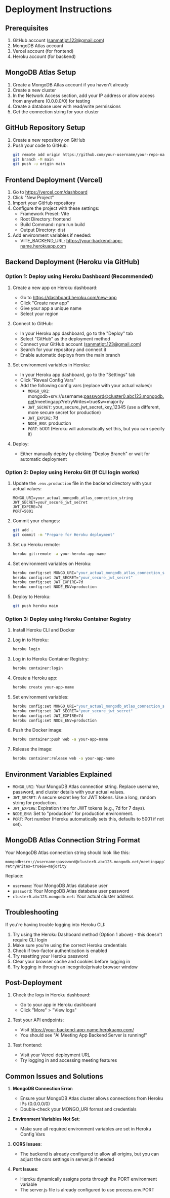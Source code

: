 # Deployment Instructions

## Prerequisites
1. GitHub account (sanmatipt.123@gmail.com)
2. MongoDB Atlas account
3. Vercel account (for frontend)
4. Heroku account (for backend)

## MongoDB Atlas Setup
1. Create a MongoDB Atlas account if you haven't already
2. Create a new cluster
3. In the Network Access section, add your IP address or allow access from anywhere (0.0.0.0/0) for testing
4. Create a database user with read/write permissions
5. Get the connection string for your cluster

## GitHub Repository Setup
1. Create a new repository on GitHub
2. Push your code to GitHub:
   ```bash
   git remote add origin https://github.com/your-username/your-repo-name.git
   git branch -M main
   git push -u origin main
   ```

## Frontend Deployment (Vercel)

1. Go to https://vercel.com/dashboard
2. Click "New Project"
3. Import your GitHub repository
4. Configure the project with these settings:
   - Framework Preset: Vite
   - Root Directory: frontend
   - Build Command: npm run build
   - Output Directory: dist
5. Add environment variables if needed:
   - VITE_BACKEND_URL: https://your-backend-app-name.herokuapp.com

## Backend Deployment (Heroku via GitHub)

### Option 1: Deploy using Heroku Dashboard (Recommended)

1. Create a new app on Heroku dashboard:
   - Go to https://dashboard.heroku.com/new-app
   - Click "Create new app"
   - Give your app a unique name
   - Select your region

2. Connect to GitHub:
   - In your Heroku app dashboard, go to the "Deploy" tab
   - Select "GitHub" as the deployment method
   - Connect your GitHub account (sanmatipt.123@gmail.com)
   - Search for your repository and connect it
   - Enable automatic deploys from the main branch

3. Set environment variables in Heroku:
   - In your Heroku app dashboard, go to the "Settings" tab
   - Click "Reveal Config Vars"
   - Add the following config vars (replace with your actual values):
     - `MONGO_URI`: mongodb+srv://username:password@cluster0.abc123.mongodb.net/meetingapp?retryWrites=true&w=majority
     - `JWT_SECRET`: your_secure_jwt_secret_key_12345 (use a different, more secure secret for production)
     - `JWT_EXPIRE`: 7d
     - `NODE_ENV`: production
     - `PORT`: 5001 (Heroku will automatically set this, but you can specify it)

4. Deploy:
   - Either manually deploy by clicking "Deploy Branch" or wait for automatic deployment

### Option 2: Deploy using Heroku Git (If CLI login works)

1. Update the `.env.production` file in the backend directory with your actual values:
   ```
   MONGO_URI=your_actual_mongodb_atlas_connection_string
   JWT_SECRET=your_secure_jwt_secret
   JWT_EXPIRE=7d
   PORT=5001
   ```

2. Commit your changes:
   ```bash
   git add .
   git commit -m "Prepare for Heroku deployment"
   ```

3. Set up Heroku remote:
   ```bash
   heroku git:remote -a your-heroku-app-name
   ```

4. Set environment variables on Heroku:
   ```bash
   heroku config:set MONGO_URI="your_actual_mongodb_atlas_connection_string"
   heroku config:set JWT_SECRET="your_secure_jwt_secret"
   heroku config:set JWT_EXPIRE=7d
   heroku config:set NODE_ENV=production
   ```

5. Deploy to Heroku:
   ```bash
   git push heroku main
   ```

### Option 3: Deploy using Heroku Container Registry

1. Install Heroku CLI and Docker
2. Log in to Heroku:
   ```bash
   heroku login
   ```

3. Log in to Heroku Container Registry:
   ```bash
   heroku container:login
   ```

4. Create a Heroku app:
   ```bash
   heroku create your-app-name
   ```

5. Set environment variables:
   ```bash
   heroku config:set MONGO_URI="your_actual_mongodb_atlas_connection_string"
   heroku config:set JWT_SECRET="your_secure_jwt_secret"
   heroku config:set JWT_EXPIRE=7d
   heroku config:set NODE_ENV=production
   ```

6. Push the Docker image:
   ```bash
   heroku container:push web -a your-app-name
   ```

7. Release the image:
   ```bash
   heroku container:release web -a your-app-name
   ```

## Environment Variables Explained

- `MONGO_URI`: Your MongoDB Atlas connection string. Replace username, password, and cluster details with your actual values.
- `JWT_SECRET`: A secure secret key for JWT tokens. Use a long, random string for production.
- `JWT_EXPIRE`: Expiration time for JWT tokens (e.g., 7d for 7 days).
- `NODE_ENV`: Set to "production" for production environment.
- `PORT`: Port number (Heroku automatically sets this, defaults to 5001 if not set).

## MongoDB Atlas Connection String Format

Your MongoDB Atlas connection string should look like this:
```
mongodb+srv://username:password@cluster0.abc123.mongodb.net/meetingapp?retryWrites=true&w=majority
```

Replace:
- `username`: Your MongoDB Atlas database user
- `password`: Your MongoDB Atlas database user password
- `cluster0.abc123.mongodb.net`: Your actual cluster address

## Troubleshooting

If you're having trouble logging into Heroku CLI:
1. Try using the Heroku Dashboard method (Option 1 above) - this doesn't require CLI login
2. Make sure you're using the correct Heroku credentials
3. Check if two-factor authentication is enabled
4. Try resetting your Heroku password
5. Clear your browser cache and cookies before logging in
6. Try logging in through an incognito/private browser window

## Post-Deployment

1. Check the logs in Heroku dashboard:
   - Go to your app in Heroku dashboard
   - Click "More" > "View logs"

2. Test your API endpoints:
   - Visit https://your-backend-app-name.herokuapp.com/
   - You should see "AI Meeting App Backend Server is running!"

3. Test frontend:
   - Visit your Vercel deployment URL
   - Try logging in and accessing meeting features

## Common Issues and Solutions

1. **MongoDB Connection Error**:
   - Ensure your MongoDB Atlas cluster allows connections from Heroku IPs (0.0.0.0/0)
   - Double-check your MONGO_URI format and credentials

2. **Environment Variables Not Set**:
   - Make sure all required environment variables are set in Heroku Config Vars

3. **CORS Issues**:
   - The backend is already configured to allow all origins, but you can adjust the cors settings in server.js if needed

4. **Port Issues**:
   - Heroku dynamically assigns ports through the PORT environment variable
   - The server.js file is already configured to use process.env.PORT